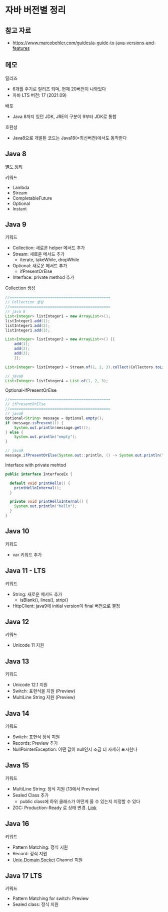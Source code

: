 # 자바 버전별 정리
## 참고 자료
- https://www.marcobehler.com/guides/a-guide-to-java-versions-and-features

## 메모
릴리즈
- 6개월 주기로 릴리즈 되며, 현재 20버전이 나와있다
- 자바 LTS 버전: 17 (2021.09)

배포
- Java 8까지 있던 JDK, JRE의 구분이 9부터 JDK로 통합

호환성
- Java8으로 개발된 코드는 Java18(=최신버전)에서도 동작한다

## Java 8
[별도 정리](/Java/java8/)

키워드
- Lambda
- Stream
- CompletableFuture
- Optional
- Instant

## Java 9
키워드
- Collection: 새로운 helper 메서드 추가
- Stream: 새로운 메서드 추가
   - iterate, takeWhile, dropWhile
- Optional: 새로운 메서드 추가
   - ifPresentOrElse
- Interface: private method 추가

Collection 생성
```java
//=============================================
// Collection 생성
//=============================================
// java 8
List<Integer> listInteger1 = new ArrayList<>();
listInteger1.add(1);
listInteger1.add(2);
listInteger1.add(3);

List<Integer> listInteger2 = new ArrayList<>() {{
    add(1);
    add(2);
    add(3);
    }};

List<Integer> listInteger3 = Stream.of(1, 2, 3).collect(Collectors.toList());

// java9
List<Integer> listInteger4 = List.of(1, 2, 3);
```

Optional-ifPresentOrElse
```java
//=============================================
// ifPresentOrElse
//=============================================
// java8
Optional<String> message = Optional.empty();
if (message.isPresent()) {
    System.out.println(message.get());
} else {
    System.out.println("empty");
}

// java9
message.ifPresentOrElse(System.out::println, () -> System.out.println("empty"));
```

Interface with private mehtod
```java
public interface InterfaceEx {

  default void printHello() {
    printHelloInternal();
  }

  private void printHelloInternal() {
    System.out.println("hello");
  }
}
```

## Java 10
키워드
- var 키워드 추가

## Java 11 - LTS
키워드
- String: 새로운 메서드 추가
   - isBlank(), lines(), strip()
- HttpClient: java9에 initial version이 final 버전으로 결정

## Java 12
키워드
- Unicode 11 지원

## Java 13
키워드
- Unicode 12.1 지원
- Switch: 표현식을 지원 (Preview)
- MultiLine String 지원 (Preview)

## Java 14
키워드
- Switch: 표현식 정식 지원
- Records: Preview 추가
- NullPointerException: 어떤 값이 null인지 조금 더 자세히 표시한다

## Java 15
키워드
- MultiLine String: 정식 지원 (13에서 Preview)
- Sealed Class 추가
   - public class에 하위 클래스가 어떤게 올 수 있는지 지정할 수 있다
- ZGC: Production-Ready 로 상태 변경. [Link](https://wiki.openjdk.org/display/zgc/Main)

## Java 16
키워드
- Pattern Matching: 정식 지원
- Record: 정식 지원
- [Unix-Domain Socket](https://www.lesstif.com/linux-core/unix-domain-socket) Channel 지원

## Java 17 LTS
키워드
- Pattern Matching for switch: Preview
- Sealed class: 정식 지원